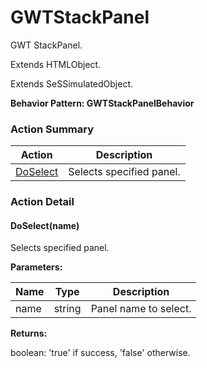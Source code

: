 # GWTStackPanel

GWT StackPanel.
 
Extends HTMLObject.

Extends SeSSimulatedObject.





**Behavior Pattern: GWTStackPanelBehavior**


<!-- ============================== property summary ========================== -->

	
<!-- ============================== action summary ========================== -->



### Action Summary

|  **Action** | **Description** | 
| ----------- | --------------- |
|	[DoSelect](#DoSelect) | Selects specified panel. |




<!-- ============================== property detail ========================== -->
	
	
<!-- ============================== action detail ========================== -->
	
### Action Detail
		
<a name="DoSelect"></a>    
#### DoSelect(name)

Selects specified panel.


**Parameters:**

|	**Name** | **Type** | **Description** |
| ---------- | -------- | --------------- |
| name | string |	Panel name to select. |




**Returns:**

boolean: 'true' if success, 'false' otherwise.




	


